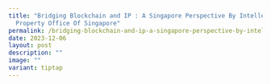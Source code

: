 ```yaml
---
title: "Bridging Blockchain and IP : A Singapore Perspective By Intellectual
  Property Office Of Singapore"
permalink: /bridging-blockchain-and-ip-a-singapore-perspective-by-intellectual-property-office-of-singapore/
date: 2023-12-06
layout: post
description: ""
image: ""
variant: tiptap
---
```

